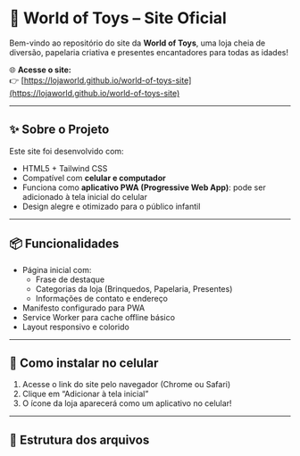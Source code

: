 # 🧸 World of Toys – Site Oficial

Bem-vindo ao repositório do site da **World of Toys**, uma loja cheia de diversão, papelaria criativa e presentes encantadores para todas as idades!

🌐 **Acesse o site:**  
👉 [https://lojaworld.github.io/world-of-toys-site](https://lojaworld.github.io/world-of-toys-site)

---

## ✨ Sobre o Projeto

Este site foi desenvolvido com:

- HTML5 + Tailwind CSS
- Compatível com **celular e computador**
- Funciona como **aplicativo PWA (Progressive Web App)**: pode ser adicionado à tela inicial do celular
- Design alegre e otimizado para o público infantil

---

## 📦 Funcionalidades

- Página inicial com:
  - Frase de destaque
  - Categorias da loja (Brinquedos, Papelaria, Presentes)
  - Informações de contato e endereço
- Manifesto configurado para PWA
- Service Worker para cache offline básico
- Layout responsivo e colorido

---

## 📱 Como instalar no celular

1. Acesse o link do site pelo navegador (Chrome ou Safari)
2. Clique em “Adicionar à tela inicial”
3. O ícone da loja aparecerá como um aplicativo no celular!

---

## 📁 Estrutura dos arquivos

